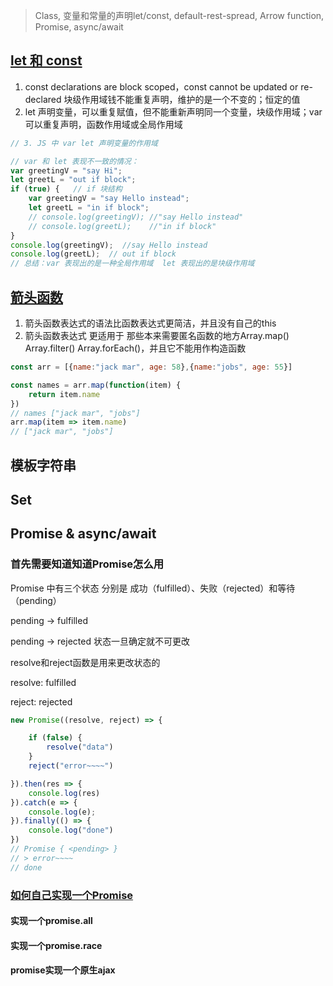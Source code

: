 > Class, 变量和常量的声明let/const, default-rest-spread, Arrow function, Promise, async/await

## [let 和 const](var-let-const.js)
1. const declarations are block scoped，const cannot be updated or re-declared 块级作用域钱不能重复声明，维护的是一个不变的；恒定的值
2. let 声明变量，可以重复赋值，但不能重新声明同一个变量，块级作用域；var 可以重复声明，函数作用域或全局作用域
```js
// 3. JS 中 var let 声明变量的作用域

// var 和 let 表现不一致的情况：
var greetingV = "say Hi";
let greetL = "out if block";
if (true) {   // if 块结构
    var greetingV = "say Hello instead";
    let greetL = "in if block";
    // console.log(greetingV); //"say Hello instead"
    // console.log(greetL);    //"in if block"
}
console.log(greetingV);  //say Hello instead
console.log(greetL);  // out if block
// 总结：var 表现出的是一种全局作用域  let 表现出的是块级作用域
```

## [箭头函数](箭头函数和普通函数.js)
1. 箭头函数表达式的语法比函数表达式更简洁，并且没有自己的this
2. 箭头函数表达式 更适用于 那些本来需要匿名函数的地方Array.map() Array.filter() Array.forEach()，并且它不能用作构造函数
```js
const arr = [{name:"jack mar", age: 58},{name:"jobs", age: 55}]

const names = arr.map(function(item) {
    return item.name
})
// names ["jack mar", "jobs"]
arr.map(item => item.name)
// ["jack mar", "jobs"]
```

## 模板字符串

## Set

## Promise & async/await
### 首先需要知道知道Promise怎么用
Promise 中有三个状态 分别是 成功（fulfilled）、失败（rejected）和等待（pending）

pending -> fulfilled

pending -> rejected
状态一旦确定就不可更改

resolve和reject函数是用来更改状态的

resolve: fulfilled

reject: rejected

```js
new Promise((resolve, reject) => {

    if (false) {
        resolve("data")
    }
    reject("error~~~~")

}).then(res => {
    console.log(res)
}).catch(e => {
    console.log(e);
}).finally(() => {
    console.log("done")
})
// Promise { <pending> }
// > error~~~~
// done
```

### [如何自己实现一个Promise](./myPromise.js)
#### 实现一个promise.all
#### 实现一个promise.race
#### promise实现一个原生ajax
